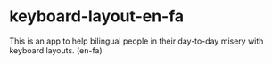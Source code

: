 # keyboard-layout-en-fa
This is an app to help bilingual people in their day-to-day misery with keyboard layouts. (en-fa)
